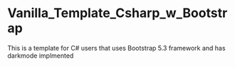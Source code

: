 # Vanilla_Template_Csharp_w_Bootstrap
 This is a template for C# users that uses Bootstrap 5.3 framework and has darkmode implmented
